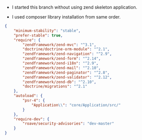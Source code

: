 - I started this branch without using zend skeleton application.

- I used composer library installation from same order.

~~~json
{
    "minimum-stability": "stable",
    "prefer-stable": true,
    "require": {
        "zendframework/zend-mvc": "^3.1",
        "doctrine/doctrine-orm-module": "^2.1",
        "zendframework/zend-navigation": "^2.9",
        "zendframework/zend-form": "^2.14",
        "zendframework/zend-i18n": "^2.9",
        "zendframework/zend-mail": "^2.10",
        "zendframework/zend-paginator": "^2.8",
        "zendframework/zend-validator": "^2.12",
        "zendframework/zend-db": "^2.10",
        "doctrine/migrations": "^2.1"
    },
    "autoload": {
        "psr-4": {
            "Application\\": "core/Application/src/"
        }
    },
    "require-dev": {
        "roave/security-advisories": "dev-master"
    }
}
~~~